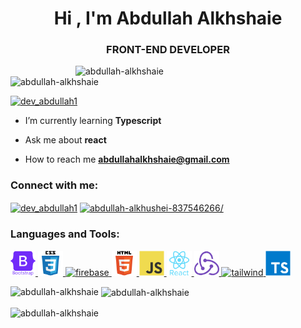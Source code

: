 <h1 align="center">Hi , I'm Abdullah Alkhshaie</h1>
<h3 align="center">FRONT-END DEVELOPER</h3>
<img src="https://i.pinimg.com/originals/e4/26/70/e426702edf874b181aced1e2fa5c6cde.gif" align="right" width="400" alt="abdullah-alkhshaie" />

<p align="left"> <img src="https://komarev.com/ghpvc/?username=abdullah-alkhshaie&label=Profile%20views&color=0e75b6&style=flat" alt="abdullah-alkhshaie" /> </p>

<p align="left"> <a href="https://twitter.com/dev_abdullah1" target="blank"><img src="https://img.shields.io/twitter/follow/dev_abdullah1?logo=twitter&style=for-the-badge" alt="dev_abdullah1" /></a> </p>

- I’m currently learning **Typescript**

- Ask me about **react**

- How to reach me **abdullahalkhshaie@gmail.com**

<h3 align="left">Connect with me:</h3>
<p align="left">
<a href="https://twitter.com/dev_abdullah1" target="blank"><img align="center" src="https://raw.githubusercontent.com/rahuldkjain/github-profile-readme-generator/master/src/images/icons/Social/twitter.svg" alt="dev_abdullah1" height="30" width="40" /></a>
<a href="https://linkedin.com/in/abdullah-alkhushei-837546266/" target="blank"><img align="center" src="https://raw.githubusercontent.com/rahuldkjain/github-profile-readme-generator/master/src/images/icons/Social/linked-in-alt.svg" alt="abdullah-alkhushei-837546266/" height="30" width="40" /></a>
</p>

<h3 align="left">Languages and Tools:</h3>
<p align="left"> <a href="https://getbootstrap.com" target="_blank" rel="noreferrer"> <img src="https://raw.githubusercontent.com/devicons/devicon/master/icons/bootstrap/bootstrap-plain-wordmark.svg" alt="bootstrap" width="40" height="40"/> </a> <a href="https://www.w3schools.com/css/" target="_blank" rel="noreferrer"> <img src="https://raw.githubusercontent.com/devicons/devicon/master/icons/css3/css3-original-wordmark.svg" alt="css3" width="40" height="40"/> </a> <a href="https://firebase.google.com/" target="_blank" rel="noreferrer"> <img src="https://www.vectorlogo.zone/logos/firebase/firebase-icon.svg" alt="firebase" width="40" height="40"/> </a> <a href="https://www.w3.org/html/" target="_blank" rel="noreferrer"> <img src="https://raw.githubusercontent.com/devicons/devicon/master/icons/html5/html5-original-wordmark.svg" alt="html5" width="40" height="40"/> </a> <a href="https://developer.mozilla.org/en-US/docs/Web/JavaScript" target="_blank" rel="noreferrer"> <img src="https://raw.githubusercontent.com/devicons/devicon/master/icons/javascript/javascript-original.svg" alt="javascript" width="40" height="40"/> </a> <a href="https://reactjs.org/" target="_blank" rel="noreferrer"> <img src="https://raw.githubusercontent.com/devicons/devicon/master/icons/react/react-original-wordmark.svg" alt="react" width="40" height="40"/> </a> <a href="https://redux.js.org" target="_blank" rel="noreferrer"> <img src="https://raw.githubusercontent.com/devicons/devicon/master/icons/redux/redux-original.svg" alt="redux" width="40" height="40"/> </a> <a href="https://tailwindcss.com/" target="_blank" rel="noreferrer"> <img src="https://www.vectorlogo.zone/logos/tailwindcss/tailwindcss-icon.svg" alt="tailwind" width="40" height="40"/> </a> <a href="https://www.typescriptlang.org/" target="_blank" rel="noreferrer"> <img src="https://raw.githubusercontent.com/devicons/devicon/master/icons/typescript/typescript-original.svg" alt="typescript" width="40" height="40"/> </a> </p>

<p><img align="left" src="https://github-readme-stats.vercel.app/api/top-langs?username=abdullah-alkhshaie&show_icons=true&locale=en&layout=compact" alt="abdullah-alkhshaie" /></p>

<p>&nbsp;<img align="center" src="https://github-readme-stats.vercel.app/api?username=abdullah-alkhshaie&show_icons=true&locale=en" alt="abdullah-alkhshaie" /></p>

<p><img align="center" src="https://github-readme-streak-stats.herokuapp.com/?user=abdullah-alkhshaie&" alt="abdullah-alkhshaie" /></p>
